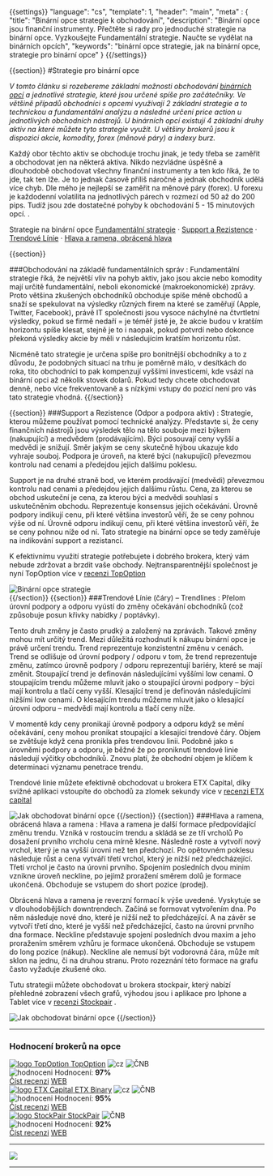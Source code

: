 {{settings}}
  "language": "cs",
  "template": 1,
  "header": "main",
  "meta" : {
    "title": "Binární opce strategie k obchodování",
    "description": "Binární opce jsou finanční instrumenty. Přečtěte si rady pro jednoduché strategie na binární opce. Vyzkoušejte Fundamentální strategie. Naučte se vydělat na binárních opcích",
    "keywords": "binární opce strategie, jak na binární opce, strategie pro binární opce"
  }
{{/settings}}

<div class="row">
<div class="col-md-9" role="main" markdown="1">

{{section}}
#Strategie pro binární opce
 
*V tomto článku si rozebereme základní možnosti obchodování [binárních opcí](http://www.forexsrovnavac.cz/binarni-opce) a jednotlivé strategie, které jsou určené spíše pro začátečníky. Ve většině případů obchodníci s opcemi využívají 2 základní strategie a to technickou a fundamentální analýzu a následné určení price action u jednotlivých obchodních nástrojů. U binárních opcí existují 4 základní druhy aktiv na které můžete tyto strategie využít. U většiny brokerů jsou k dispozici akcie, komodity, forex (měnové páry) a indexy burz.* 

Každý obor těchto aktiv se obchoduje trochu jinak, je tedy třeba se zaměřit a obchodovat jen na některá aktiva. Nikdo nezvládne úspěšně a dlouhodobě obchodovat všechny finanční instrumenty a ten kdo říká, že to jde, tak ten lže. Je to jednak časově příliš náročné a jednak obchodník udělá více chyb. Dle mého je nejlepší se zaměřit na měnové páry (forex). U forexu je každodenní volatilita na jednotlivých párech v rozmezí od 50 až do 200 pips. Tudíž jsou zde dostatečné pohyby k obchodování 5 - 15 minutových opcí. 
. 

Strategie na binární opce [Fundamentální strategie](http://www.forexsrovnavac.cz/jak-obchodovat-binarni-opce#section-2) · [Support a Rezistence](http://www.forexsrovnavac.cz/jak-obchodovat-binarni-opce#section-3) ·  [Trendové Línie](http://www.forexsrovnavac.cz/jak-obchodovat-binarni-opce#section-4) ·  [Hlava a ramena, obrácená hlava](http://www.forexsrovnavac.cz/jak-obchodovat-binarni-opce#section-5)

{{section}}


###Obchodování na základě fundamentálních správ
:   Fundamentální strategie říká, že největší vliv na pohyb aktiv, jako jsou akcie nebo komodity mají určitě fundamentální, neboli ekonomické (makroekonomické) zprávy. Proto většina zkušených obchodníků obchoduje spíše méně obchodů a snaží se spekulovat na výsledky různých firem na které se zaměřují (Apple, Twitter, Facebook), právě IT společnosti jsou vysoce náchylné na čtvrtletní výsledky, pokud se firmě nedaří = je téměř jisté je, že akcie budou v kratším horizontu spíše klesat, stejně je to i naopak, pokud potvrdí nebo dokonce překoná výsledky akcie by měli v následujícím kratším horizontu růst. 

Nicméně tato strategie je určena spíše pro bonitnější obchodníky a to z důvodu, že podobných situací na trhu je poměrně málo, v desítkách do roka, tito obchodníci to pak kompenzují vyššími investicemi, kde vsází na binární opci až několik stovek dolarů. Pokud tedy chcete obchodovat denně, nebo více frekventovaně a s nízkými vstupy do pozicí není pro vás tato strategie vhodná. 
{{/section}}

{{section}}
###Support a Rezistence (Odpor a podpora aktiv)
:   Strategie, kterou můžeme používat pomocí technické analýzy. Představte si, že ceny finančních nástrojů jsou výsledek tělo na tělo souboje mezi býkem (nakupující) a medvědem (prodávajícím). Býci posouvají ceny vyšší a medvědi je snižují. Směr jakým se ceny skutečně hýbou ukazuje kdo vyhraje souboj.
Podpora je úroveň, na které býci (nakupující) převezmou kontrolu nad cenami a předejdou jejich dalšímu poklesu. 

Support je na druhé straně bod, ve kterém prodávající (medvědi) převezmou kontrolu nad cenami a předejdou jejich dalšímu růstu. Cena, za kterou se obchod uskuteční je cena, za kterou býci a medvědi souhlasí s uskutečněním obchodu. Reprezentuje konsensus jejich očekávání.
Úrovně podpory indikují cenu, při které většina investorů věří, že se ceny pohnou výše od ní. Úrovně odporu indikují cenu, při které většina investorů věří, že se ceny pohnou níže od ní.
Tato strategie na binární opce se tedy zaměřuje na indikování support a rezistancí.

K efektivnímu využití strategie potřebujete i dobrého brokera, který vám nebude  zdržovat a brzdit vaše obchody. Nejtransparentnější společnost je nyní TopOption více v [recenzi TopOption](http://www.forexsrovnavac.cz/topoption "TopOption recenze")

![Binární opce strategie](http://s27.postimg.org/n3qp1cwb7/support_and_resistance_1.png)  
{{/section}}
{{section}}
###Trendové Línie (čáry) – Trendlines
:  Přelom úrovní podpory a odporu vyústí do změny očekávání obchodníků (což způsobuje posun křivky nabídky / poptávky).

Tento druh změny je často prudký a založený na zprávách. Takové změny mohou mít určitý trend. Mezi důležitá rozhodnutí k nákupu binární opce je právě určení trendu. Trend reprezentuje konzistentní změnu v cenách. Trend se odlišuje od úrovní podpory / odporu v tom, že trend reprezentuje změnu, zatímco úrovně podpory / odporu reprezentují bariéry, které se mají změnit.
Stoupající trend je definován následujícími vyššími low cenami. O stoupajícím trendu můžeme mluvit jako o stoupající úrovni podpory – býci mají kontrolu a tlačí ceny vyšší. Klesající trend je definován následujícími nižšími low cenami. O klesajícím trendu můžeme mluvit jako o klesající úrovni odporu – medvědi mají kontrolu a tlačí ceny níže.

V momentě kdy ceny pronikají úrovně podpory a odporu když se mění očekávání, ceny mohou pronikat stoupající a klesající trendové čáry. Objem se zvětšuje když cena pronikla přes trendovou linii. Podobně jako s úrovněmi podpory a odporu, je běžné že po proniknutí trendové linie následují výčitky obchodníků. Znovu platí, že obchodní objem je klíčem k determinaci významu penetrace trendu.

Trendové linie můžete efektivně obchodovat u brokera ETX Capital, díky svižné aplikaci vstoupíte do obchodů za zlomek sekundy více v [recenzi ETX capital](http://www.forexsrovnavac.cz/etx-capital-zkusenosti "ETX capital recenze")

![Jak obchodovat binární opce](http://s30.postimg.org/sg88gqg75/Uptrend_and_Downtrend_Chart_Example.gif) 
{{/section}}
{{section}}
###Hlava a ramena, obrácená hlava a ramena
:   Hlava a ramena je další formace předpovídající změnu trendu. Vzniká v rostoucím trendu a skládá se ze tří vrcholů Po dosažení prvního vrcholu cena mírně klesne. Následně roste a vytvoří nový vrchol, který je na vyšší úrovni než ten předchozí. Po opětovném poklesu následuje růst a cena vytváří třetí vrchol, který je nižší než předcházející. Třetí vrchol je často na úrovni prvního. Spojením posledních dvou minim vznikne úroveň neckline, po jejímž proražení směrem dolů je formace ukončená. Obchoduje se vstupem do short pozice (prodej).

Obrácená hlava a ramena je reverzní formací k výše uvedené. Vyskytuje se v dlouhodobějších downtrendech. Začíná se formovat vytvořením dna. Po něm následuje nové dno, které je nižší než to předcházející. A na závěr se vytvoří třetí dno, které je vyšší než předcházející, často na úrovni prvního dna formace. Neckline představuje spojení posledních dvou maxim a jeho proražením směrem vzhůru je formace ukončená. Obchoduje se vstupem do long pozice (nákup). Neckline ale nemusí být vodorovná čára, může mít sklon na jednu, či na druhou stranu. Proto rozeznání této formace na grafu často vyžaduje zkušené oko.

Tutu strategii můžete obchodovat u brokera stockpair, který nabízí přehledné zobrazení všech grafů, výhodou jsou i aplikace pro Iphone a Tablet více v [recenzi Stockpair](http://www.forexsrovnavac.cz/stockpair "Stockpair recenze")
.


![Jak obchodovat binární opce](http://s13.postimg.org/k2ftbeunb/eurusd_09042012_2.png) 
{{/section}}


</div>
<div class="col-md-3" markdown="10">

- - -

<div id="brokeri-box">
<H3 class="brokeri-nadpis">Hodnocení brokerů na opce</H3>
<div class="broker">
  <div class="broker-top">
  <a href="#"  title="TopOption">
    <img src="{{img-url}}brokeri/topoption-logo.png" alt="logo TopOption">
  </a>
  <a class="broker-top-odkaz" target="_parent" href="http://blog.forexsrovnavac.cz/topoption" title="TopOption">TopOption</a>
  <img class="ikona" src="{{img-url}}brokeri/cz.png" alt="cz">
  <img class="ikona" src="{{img-url}}brokeri/cnb.png" alt="ČNB">
  </div>
  <div class="hodnoceni">
  <img src="{{img-url}}brokeri/hodnoceni.png" alt="hodnoceni">
  Hodnocení: <b>97%</b>
  </div>
  <a class="recenze" target="_parent" href="http://forexsrovnavac.cz/topoption" title"Číst recenzi">Číst recenzi</a>
  <a class="ucet" target="_parent" href="http://blog.forexsrovnavac.cz/topoption" title"Otevřít účet">WEB</a>
</div>
<div class="broker">
 <div class="broker-top">
  <a href="#" title="ETX Binary">
    <img src="{{img-url}}brokeri/etxcapital-logo.png" alt="logo ETX Capital">
  </a>
   <a class="broker-top-odkaz" target="_parent"  href="http://www.forexsrovnavac.cz/etx-capital-zkusenosti" title="ETX Binary">ETX Binary</a>
  <img class="ikona" src="{{img-url}}brokeri/cz.png" alt="cz">
  <img class="ikona" src="{{img-url}}brokeri/cnb.png" alt="ČNB">
 </div>
 <div class="hodnoceni">
  <img src="{{img-url}}brokeri/hodnoceni.png" alt="hodnoceni">
  Hodnocení: <b>95%</b>
 </div>
 <a class="recenze" target="_parent" href="http://www.forexsrovnavac.cz/etx-capital-zkusenosti" title"Číst recenzi">Číst recenzi</a>
 <a class="ucet" href="http://blog.forexsrovnavac.cz/etxbinary" title"Otevřít účet">WEB</a>
</div> 
<div class="broker">
 <div class="broker-top">
  <a href="#" title="Stockpair">
    <img src="{{img-url}}brokeri/stockpair-logo.png" alt="logo StockPair">
  </a>
  <a class="broker-top-odkaz" href="#" title="StockPair">StockPair</a>
  <img class="ikona" src="{{img-url}}brokeri/cnb.png" alt="ČNB">
 </div>
 <div class="hodnoceni">
  <img src="{{img-url}}brokeri/hodnoceni.png" alt="hodnoceni">
  Hodnocení: <b>92%</b>
 </div>
 <a class="recenze" href="http://www.forexsrovnavac.cz/stockpair-recenze" title"Číst recenzi">Číst recenzi</a>
 <a class="ucet" href="http://blog.forexsrovnavac.cz/stockpair" title"Otevřít účet">WEB</a>
</div> 

<hr />

<a href="http://blog.forexsrovnavac.cz/topoption" alt="Demo účet"  target="_blank">
 <img src="http://blog.forexsrovnavac.cz/wp-content/uploads/2015/02/2015-02-17-22_43_03-Plus500-_-Akcie-Plus500_-Online-obchodování-s-akciemi-_-Obchodování-s-podíly_kme.png" width="" height=""/>

</a>

<hr />

</div>
</div>
</div>